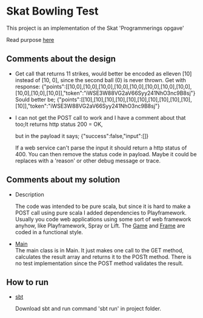 # Skat Bowling Test

This project is an implementation of the Skat 'Programmerings opgave'

Read purpose [here](https://github.com/skat/bowling-opgave)

Comments about the design
--------
* Get call that returns 11 strikes, would better be encoded as elleven [10] instead of [10, 0], 
since the second ball (0) is never thrown.
Get with response: {"points":[[10,0],[10,0],[10,0],[10,0],[10,0],[10,0],[10,0],[10,0],[10,0],[10,0],[10,0]],"token":"iWSE3W88VG2aV66Syy241NhO3nc9B8sj"}
Sould better be;
{"points":[[10],[10],[10],[10],[10],[10],[10],[10],[10],[10],[10]],"token":"iWSE3W88VG2aV66Syy241NhO3nc9B8sj"}


* I can not get the POST call to work and I have a comment about that too;It returns http status 200 = OK,

    but in the payload it says;
    {"success":false,"input":[]}

    If a web service can't parse the input it should return a http status of 400. You can then remove the status code in payload.
Maybe it could be replaces with a 'reason' or other debug message or trace.


    
    
Comments about my solution
----
* Description
    
    The code was intended to be pure scala, but since it is hard to make a POST call using pure scala I added dependencies to Playframework.
    Usually you code web applications using some sort of web framework anyhow, like Playframework, Spray or Lift.
    The [Game](src/main/scala/com/skat/bowling/caseclasses/Game.scala) and [Frame](src/main/scala/com/skat/bowling/caseclasses/Frame.scala) are coded in a functional style.
    
 * [Main](src/main/scala/com/skat/bowling/main/Main.scala)   
    The main class is in Main. It just makes one call to the GET method, calculates the result array and returns it to the POSTt method.
    There is no test implementation since the POST method validates the result.
    

How to run
----

* [sbt](http://www.scala-sbt.org/)
    
    Download sbt and run command 'sbt run' in project folder.
    
